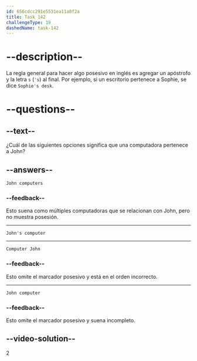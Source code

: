 ```yaml
---
id: 656cdcc291e5531ea11a8f2a
title: Task 142
challengeType: 19
dashedName: task-142
---
```


# --description--

La regla general para hacer algo posesivo en inglés es agregar un apóstrofo y la letra `s` (`'s`) al final. Por ejemplo, si un escritorio pertenece a Sophie, se dice `Sophie's desk`.

# --questions--

## --text--

¿Cuál de las siguientes opciones significa que una computadora pertenece a John?

## --answers--

`John computers`

### --feedback--

Esto suena como múltiples computadoras que se relacionan con John, pero no muestra posesión.

---

`John's computer`

---

`Computer John`

### --feedback--

Esto omite el marcador posesivo y está en el orden incorrecto.

---

`John computer`

### --feedback--

Esto omite el marcador posesivo y suena incompleto.

## --video-solution--

2
